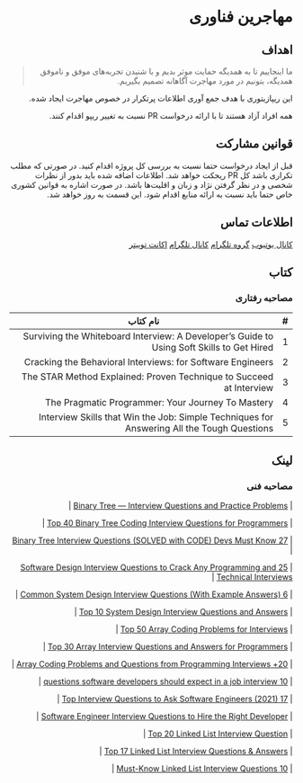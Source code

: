 <div dir='rtl'>

# مهاجرین فناوری

## اهداف
> ما اینجاییم  تا به همدیگه حمایت موثر بدیم و با شنیدن تجربه‌های موفق و ناموفق همدیگه، بتونیم در مورد مهاجرت آگاهانه تصمیم بگیریم. 

این ریپازیتوری با هدف جمع آوری اطلاعات پرتکرار در خصوص مهاجرت ایجاد شده. 

همه افراد آزاد هستند تا با ارائه درخواست PR نسبت به تغییر ریپو اقدام کنند. 

## قوانین مشارکت
قبل از ایجاد درخواست حتما نسبت به بررسی کل پروژه اقدام کنید. در صورتی که مطلب تکراری باشد کل PR ریجکت خواهد شد. 
اطلاعات اضافه شده باید بدور از نظرات شخصی و در نظر گرفتن نژاد و زبان و اقلیت‌ها باشد. 
در صورت اشاره به قوانین کشوری خاص حتما باید نسبت به ارائه منابع اقدام شود. 
این قسمت به روز خواهد شد. 
## اطلاعات تماس

[کانال یوتیوب](https://www.youtube.com/c/TechImmigrants)
[گروه تلگرام](https://t.me/joinchat/fZR86Er4W8k3OTc0)
[کانال تلگرام](https://t.me/TwitterImmigrant)
[اکانت توییتر](https://twitter.com/tech_immigrants)


## کتاب‌

### مصاحبه رفتاری 

| #     | نام کتاب      |
| ----------- | ----------- |
| 1     | Surviving the Whiteboard Interview: A Developer’s Guide to Using Soft Skills to Get Hired      |
| 2   | Cracking the Behavioral Interviews: for Software Engineers    |
| 3  | The STAR Method Explained: Proven Technique to Succeed at Interview   |
| 4  | The Pragmatic Programmer: Your Journey To Mastery   |
| 5 | Interview Skills that Win the Job: Simple Techniques for Answering All the Tough Questions |

  
  
  ## لینک

### مصاحبه فنی
 | [Binary Tree — Interview Questions and Practice Problems](https://t.co/XDSX5HOrz7)   |
  
 | [Top 40 Binary Tree Coding Interview Questions for Programmers](https://t.co/Ue9kxdLXTD)   |
  
 | [27 Binary Tree Interview Questions (SOLVED with CODE) Devs Must Know](https://t.co/jDnfgDuHsF)   |
  
 | [25 Software Design Interview Questions to Crack Any Programming and Technical Interviews](https://t.co/m0JCTgFed1)   |
  
 | [6 Common System Design Interview Questions (With Example Answers)](https://t.co/umPz0EytSG)   |
  
 | [Top 10 System Design Interview Questions and Answers](https://t.co/oX3u7YJ68c)   |
  
 | [Top 50 Array Coding Problems for Interviews](https://t.co/ummdJ5kL6g)   |
  
 | [Top 30 Array Interview Questions and Answers for Programmers](https://t.co/L7Ubr3riz1)   |
  
 | [20+ Array Coding Problems and Questions from Programming Interviews](https://t.co/DlWXUc5C0Z)   |
  
 | [10 questions software developers should expect in a job interview](https://t.co/VMjX7fG78B)   |
  
 | [17 Top Interview Questions to Ask Software Engineers (2021)](https://t.co/t4sZFdcKnP)   |
  
 | [Software Engineer Interview Questions to Hire the Right Developer](https://t.co/OInSEDBtWn)   |
  
 | [Top 20 Linked List Interview Question](https://t.co/HxMxIITUwO)   |
  
 | [Top 17 Linked List Interview Questions & Answers](https://t.co/CwzxzppxDf)   |
  
 | [10 Must-Know Linked List Interview Questions](https://t.co/wdFHETsUvR)   |
</div>
